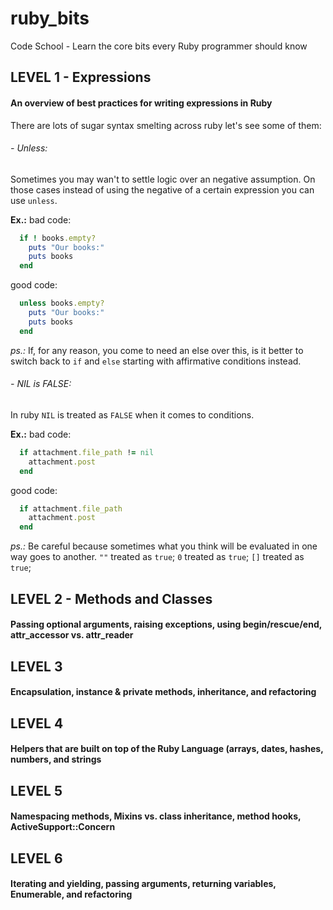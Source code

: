 ruby_bits
=========

Code School - Learn the core bits every Ruby programmer should know

## LEVEL 1 - Expressions
#### An overview of best practices for writing expressions in Ruby

There are lots of sugar syntax smelting across ruby let's see some of them:

###### - Unless:
Sometimes you may wan't to settle logic over an negative assumption. On those cases instead of using the negative of a certain expression you can use `unless`.

**Ex.:**
bad code:
```ruby
  if ! books.empty?
    puts "Our books:"
    puts books
  end
```
good code:
```ruby
  unless books.empty?
    puts "Our books:"
    puts books
  end
```

*ps.:* If, for any reason, you come to need an else over this, is it better to switch back to `if` and `else` starting with affirmative conditions instead.


###### - NIL is FALSE:

In ruby `NIL` is treated as `FALSE` when it comes to conditions.

**Ex.:**
bad code:
```ruby
  if attachment.file_path != nil
    attachment.post
  end
```

good code:
```ruby
  if attachment.file_path
    attachment.post
  end
```
*ps.:* Be careful because sometimes what you think will be evaluated in one way goes to another. `""` treated as `true`; `0` treated as `true`; `[]` treated as `true`;


## LEVEL 2 - Methods and Classes
#### Passing optional arguments, raising exceptions, using begin/rescue/end, attr_accessor vs. attr_reader

## LEVEL 3
#### Encapsulation, instance & private methods, inheritance, and refactoring

## LEVEL 4
#### Helpers that are built on top of the Ruby Language (arrays, dates, hashes, numbers, and strings

## LEVEL 5
#### Namespacing methods, Mixins vs. class inheritance, method hooks, ActiveSupport::Concern

## LEVEL 6
#### Iterating and yielding, passing arguments, returning variables, Enumerable, and refactoring
